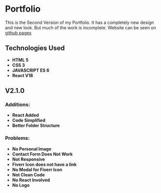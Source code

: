# Portfolio

This is the Second Version of my Portfolio. It has a completely new design and new look.
But much of the work is incomplete.
Website can be seen on [github pages](https://saabk.github.io/portfolio/)

## Technologies Used

- **HTML 5**
- **CSS 3**
- **JAVASCRIPT ES 6**
- **React V18**

## V2.1.0

### Additions:

- **React Added**
- **Code Simplified**
- **Better Folder Structure**

### Problems:

- **No Personal Image**
- **Contact Form Does Not Work**
- **Not Responsive**
- **Fiverr Icon does not have a link**
- **No Modal for Fiverr Icon**
- **Not Clean Code**
- **No React Involved**
- **No Logo**
